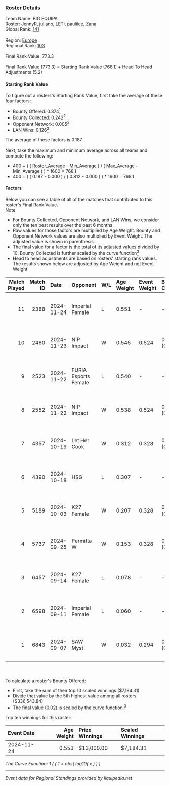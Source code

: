 ### Roster Details<br />
Team Name: BIG EQUIPA<br />
Roster: JennyR, juliano, LETi, pauliiee, Zana<br />
Global Rank: [141](../../standings_global_2025_03_01.md)<br />
<br />
Region: [Europe]( ../../standings_europe_2025_03_01.md)<br />
Regional Rank: [103]( ../../standings_europe_2025_03_01.md)<br />
<br />
Final Rank Value:  773.3<br />
<br />
Final Rank Value (773.3) = Starting Rank Value (768.1) + Head To Head Adjustments (5.2)<br />

#### Starting Rank Value<br />
To figure out a rosters's Starting Rank Value, first take the average of these four factors:<br />
- Bounty Offered: 0.374[<sup>1</sup>](#table2)
- Bounty Collected: 0.242[<sup>2</sup>](#table1)
- Opponent Network: 0.005[<sup>2</sup>](#table1)
- LAN Wins: 0.126[<sup>2</sup>](#table1)

The average of these factors is 0.187<br />
<br />
Next, take the maximum and minimum average across all teams and compute the following:<br />
- 400 + ( ( Roster_Average - Min_Average ) / ( Max_Average - Min_Average ) ) * 1600 = 768.1
- 400 + ( ( 0.187 - 0.000 ) / ( 0.812 - 0.000 ) ) * 1600 = 768.1


#### Factors<br />
Below you can see a table of all of the matches that contributed to this roster's Final Rank Value.<br />
Note:<br />

- For Bounty Collected, Opponent Network, and LAN Wins, we consider only the ten best results over the past 6 months.
- Raw values for those factors are multiplied by Age Weight. Bounty and Opponent Network values are also multiplied by Event Weight. The adjusted value is shown in parenthesis.
- The final value for a factor is the total of its adjusted values divided by 10. Bounty Collected is further scaled by the curve function[<sup>3</sup>](#curveFunction)
- Head to head adjustments are based on rosters' starting rank values. The results shown below are adjusted by Age Weight and not Event Weight
<span id="table1"></span><br />


| Match Played | Match ID | Date       | Opponent             | W/L | Age Weight | Event Weight | Bounty Collected | Opponent Network | LAN Wins  | H2H Adj. | Roster                                |
| -: | -: | :- | :- | :- | :- | :- | :- | :- | :- | -: | :- |
|           11 |     2388 | 2024-11-24 | Imperial Female      | L   | 0.551      | -            | -                | -                | -         |    -3.32 | JennyR, juliano, LETi, pauliiee, Zana |
|           10 |     2460 | 2024-11-23 | NIP Impact           | W   | 0.545      | 0.524        | 0.011 (0.003)    | 0.053 (0.015)    | 1 (0.545) |     7.13 | JennyR, juliano, LETi, pauliiee, Zana |
|            9 |     2523 | 2024-11-22 | FURIA Esports Female | L   | 0.540      | -            | -                | -                | -         |    -4.81 | JennyR, juliano, LETi, pauliiee, Zana |
|            8 |     2552 | 2024-11-22 | NIP Impact           | W   | 0.538      | 0.524        | 0.011 (0.003)    | 0.053 (0.015)    | 1 (0.538) |     7.07 | JennyR, juliano, LETi, pauliiee, Zana |
|            7 |     4357 | 2024-10-19 | Let Her Cook         | W   | 0.312      | 0.328        | 0.002 (0.000)    | 0.035 (0.004)    | 0 (0.000) |     3.28 | JennyR, juliano, LETi, pauliiee, Zana |
|            6 |     4390 | 2024-10-18 | HSG                  | L   | 0.307      | -            | -                | -                | -         |    -6.48 | JennyR, juliano, LETi, pauliiee, Zana |
|            5 |     5189 | 2024-10-03 | K27 Female           | W   | 0.207      | 0.328        | 0.008 (0.001)    | 0.064 (0.004)    | 0 (0.000) |     2.45 | JennyR, juliano, LETi, pauliiee, Zana |
|            4 |     5737 | 2024-09-25 | Permitta W           | W   | 0.153      | 0.328        | 0.003 (0.000)    | 0.189 (0.009)    | 0 (0.000) |     1.64 | JennyR, juliano, LETi, pauliiee, Zana |
|            3 |     6457 | 2024-09-14 | K27 Female           | L   | 0.078      | -            | -                | -                | -         |    -1.54 | JennyR, juliano, LETi, pauliiee, Zana |
|            2 |     6598 | 2024-09-11 | Imperial Female      | L   | 0.060      | -            | -                | -                | -         |    -0.36 | JennyR, juliano, LETi, pauliiee, Zana |
|            1 |     6843 | 2024-09-07 | SAW Myst             | W   | 0.032      | 0.294        | 0.000 (0.000)    | 0.000 (0.000)    | 0 (0.000) |     0.12 | JennyR, juliano, LETi, pauliiee, Zana |

<br />
<span id="table2"></span><br />
To calculate a roster's Bounty Offered:<br />

- First, take the sum of their top 10 scaled winnings ($7,184.31)
- Divide that value by the 5th highest value among all rosters ($336,543.84)
- The final value (0.02) is scaled by the curve function.[<sup>3</sup>](#curveFunction)

Top ten winnings for this roster:<br />

| Event Date | Age Weight | Prize Winnings | Scaled Winnings |
| :- | -: | :- | :- |
| 2024-11-24 |      0.553 | $13,000.00     | $7,184.31       |


<span id="curveFunction"></span>_The Curve Function: 1 / ( 1 + abs( log10( x ) ) )_<br />

---
_Event data for Regional Standings provided by liquipedia.net_<br />
